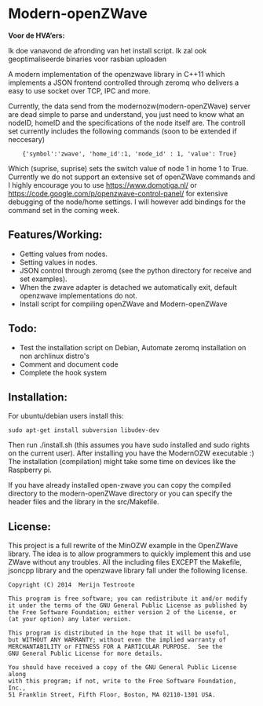 Modern-openZWave
==========

**Voor de HVA’ers:**
                
Ik doe vanavond de afronding van het install script. Ik zal ook geoptimaliseerde binaries voor rasbian uploaden

A modern implementation of the openzwave library in C++11 which implements a JSON frontend controlled through zeromq who delivers a easy to use socket over TCP, IPC and more. 

Currently, the data send from the modernozw(modern-openZWave) server are dead simple to parse and understand, you just need to know what an nodeID, homeID and the specifications of the node itself are. The controll set currently includes the following commands (soon to be extended if neccesary)
        
        {'symbol':'zwave', 'home_id':1, 'node_id' : 1, 'value': True}
Which (suprise, suprise) sets the switch value of node 1 in home 1 to True. Currently we do not support an extensive set of openZWave commands and I highly encourage you to use https://www.domotiga.nl/ or https://code.google.com/p/openzwave-control-panel/ for extensive debugging of the node/home settings. I will however add bindings for the command set in the coming week.


Features/Working:
-----
- Getting values from nodes.
- Setting values in nodes.
- JSON control through zeromq (see the python directory for receive and set examples).
- When the zwave adapter is detached we automatically exit, default openzwave implementations do not.
- Install script for compiling openZWave and Modern-openZWave


Todo:
-----
- Test the installation script on Debian, Automate zeromq installation on non archlinux distro's
- Comment and document code
- Complete the hook system


Installation:
-----
For ubuntu/debian users install this:
        
    sudo apt-get install subversion libudev-dev

Then run ./install.sh (this assumes you have sudo installed and sudo rights on the current user). 
After installing you have the ModernOZW executable :) The installation (compilation) might take some time on devices
like the Raspberry pi.

If you have already installed open-zwave you can copy the compiled directory to the modern-openZWave directory or you can specify the header files and the library in the src/Makefile.


License:
-----
This project is a full rewrite of the MinOZW example in the OpenZWave library. The idea is to allow programmers to quickly implement this and use ZWave without any troubles. All the including files EXCEPT the Makefile, jsoncpp library and the openzwave library fall under the following license.


    Copyright (C) 2014  Merijn Testroote

    This program is free software; you can redistribute it and/or modify
    it under the terms of the GNU General Public License as published by
    the Free Software Foundation; either version 2 of the License, or
    (at your option) any later version.

    This program is distributed in the hope that it will be useful,
    but WITHOUT ANY WARRANTY; without even the implied warranty of
    MERCHANTABILITY or FITNESS FOR A PARTICULAR PURPOSE.  See the
    GNU General Public License for more details.

    You should have received a copy of the GNU General Public License along
    with this program; if not, write to the Free Software Foundation, Inc.,
    51 Franklin Street, Fifth Floor, Boston, MA 02110-1301 USA.

